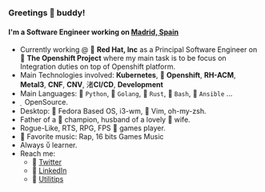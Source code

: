 ### Greetings 👋 buddy!

#### I'm a Software Engineer working on [Madrid, Spain](https://www.google.es/maps/@40.4844168,-3.6927541,15z)

- Currently working @  **Red Hat, Inc** as a Principal Software Engineer on  **The Openshift Project** where my main task is to be focus on Integration duties on top of Openshift platform.
- Main Technologies involved: **Kubernetes**,   **Openshift**, **RH-ACM**, **Metal3**, **CNF**, **CNV**, 渚**CI/CD**, **Development**
- Main Languages:  `Python`,  `Golang`,  `Rust`,  `Bash`,  `Ansible` ...
-  OpenSource.
- Desktop:  Fedora Based OS, i3-wm,  Vim, oh-my-zsh.
- Father of a 🧒 champion, husband of a lovely 👩 wife.
- Rogue-Like, RTS, RPG, FPS  games player.
-  Favorite music: Rap, 16 bits Games Music
- Always  learner.
- Reach me: 
    -  [Twitter](https://twitter.com/kerbeross)
    -  [LinkedIn](www.linkedin.com/in/jparrill)
    -  [Utilitips](https://utilitips.kerbeross.dev/Entrypoint/)

